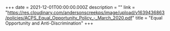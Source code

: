 +++
date = 2021-12-01T00:00:00.000Z
description = ""
link = "https://res.cloudinary.com/andersonscreekps/image/upload/v1639436863/policies/ACPS_Equal_Opportunity_Policy_-_March_2020.pdf"
title = "Equal Opportunity and Anti-Discrimination"
+++
